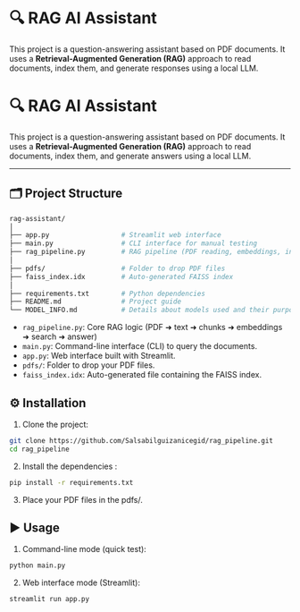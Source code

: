 # 🔍 RAG AI Assistant

This project is a question-answering assistant based on PDF documents. It uses a **Retrieval-Augmented Generation (RAG)** approach to read documents, index them, and generate responses using a local LLM.

# 🔍 RAG AI Assistant

This project is a question-answering assistant based on PDF documents. It uses a **Retrieval-Augmented Generation (RAG)** approach to read documents, index them, and generate answers using a local LLM.

---

## 🗂️ Project Structure

```bash
rag-assistant/
│
├── app.py                  # Streamlit web interface
├── main.py                 # CLI interface for manual testing
├── rag_pipeline.py         # RAG pipeline (PDF reading, embeddings, indexing, search)
│
├── pdfs/                   # Folder to drop PDF files
├── faiss_index.idx         # Auto-generated FAISS index
│
├── requirements.txt        # Python dependencies
├── README.md               # Project guide
└── MODEL_INFO.md           # Details about models used and their purpose
```

- `rag_pipeline.py`: Core RAG logic (PDF ➜ text ➜ chunks ➜ embeddings ➜ search ➜ answer)
- `main.py`: Command-line interface (CLI) to query the documents.
- `app.py`: Web interface built with Streamlit.
- `pdfs/`: Folder to drop your PDF files.
- `faiss_index.idx`: Auto-generated file containing the FAISS index.

## ⚙️ Installation

1. Clone the project:

```bash
git clone https://github.com/Salsabilguizanicegid/rag_pipeline.git
cd rag_pipeline
```

2. Install the dependencies : 

```bash
pip install -r requirements.txt
```

3. Place your PDF files in the pdfs/.

## ▶️ Usage

1. Command-line mode (quick test):

```bash
python main.py
```

2. Web interface mode (Streamlit):
```bash
streamlit run app.py
```





